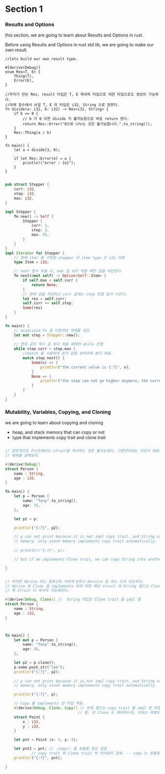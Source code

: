 # Section 1


### Results and Options 

this section, we are going to learn about Results and Options in rust.

Before using Results and Options in rust std lib, we are going to make our own result.

```rust,editable
//lets build our own result type.

#[derive(Debug)]
enum Res<T, E> {
    Thing(T),
    Error(E),
}

//우리가 만든 Res, result 타입은 T, E 제네릭 타입으로 어떤 타입으로도 생성이 가능하다.
//아래 함수에서 쓰일 T, E 의 타입은 i32, String 으로 정한다.
fn divide(a: i32, b: i32) -> Res<i32, String> {
    if b == 0 {
        // b 가 0 이면 divide 가 불가능함으로 바로 return 한다.
        return Res::Error("0으로 나누는 것은 불가능합니다.".to_string());
    }
    Res::Thing(a / b)
}

fn main() {
    let a = divide(3, 0);

    if let Res::Error(e) = a {
        println!("error : {e}");
    }
}


```


```rust
pub struct Stepper {
    curr: i32,
    step: i32,
    max: i32,
}

impl Stepper {
    fn new() -> Self {
        Stepper {
            curr: 1,
            step: 3,
            max: 55,
        }
    }
}
impl Iterator for Stepper {
    // 현재 iter 를 구현한 stepper 의 item type 은 i32 이며
    type Item = i32;

    // next 함수 호출 시, max 값 보다 적을 때만 값을 리턴한다.
    fn next(&mut self) -> Option<Self::Item> {
        if self.max < self.curr {
            return None;
        }
        // 현재 값을 리턴하고 curr 값에는 step 만큼 증가 시킨다.
        let res = self.curr;
        self.curr += self.step;
        Some(res)
    }
}

fn main() {
    // associate fn 을 이용하여 객체를 생성
    let mut step = Stepper::new();
    
    // 현재 값이 맥스 값 보다 작을 때에만 while 진행
    while step.curr < step.max {
        //match 를 사용하여 증가 값을 보여주며 분기 적용.
        match step.next() {
            Some(v) => {
                println!("the current value is {:?}", v);
            }
            None => {
                println!("the step can not go higher anymore, the current value is {:?}, and max value is {:?}",                    step.curr, step.max);
            }
        }
    }
}

```




<!-- ### Stack Data Strutrue in Rust  -->
<!---->
<!--  what is a Stack ? -->
<!---->
<!--  * It is a list where items are added at one end and removed from the same endd -->
<!--  * For instance, like a stack of plates -->
<!--  * This mostly used in rapidly changing objects, parsers, and graphic processing like JavaScript Canvas operations -->



### Mutability, Variables, Copying, and Cloning

we are going to learn about copying and cloning 

* heap, and stack memory that can copy or not 
* type that implements copy trait and clone trait

```rust

// 일반적으로 러스트에서는 struct를 복사하는 것은 불가능하다. 다른언어와는 다르기 때문에 이점을 많이 어려워한다.
// 예제를 살펴보자.

#[derive(Debug)]
struct Person {
    name : String,
    age : i32,
}

fn main() {
    let p = Person {
        name: "Tony".to_string(),
        age: 35,
    };

    let p2 = p;

    println!("{:?}", p2);

    // p can not print because it is not impl copy trait. and String value is stored in the heap
    // memory. only stack memory implements copy trait automatically.
    
    // println!("{:?}", p);

    // but if we implements Clone trait, we can copy String into another section of memory

}

```


```rust

// 하지만 derive 라는 컴포넌트 자바에 @하고 Service 등 하는 것과 비슷하다. 
// derive 로 Clone 을 implements 하게 되면 해당 struct 과 String 필드는 Clone 이 가능하다. 
// 즉 struct 이 복사가 가능해진다.

#[derive(Debug, Clone)] //  String 타입은 Clone trait 을 impl 함 
struct Person {
    name : String, 
    age : i32,
}



fn main() {
    let mut p = Person {
        name: "Tony".to_string(),
        age: 35,
    };

    let p2 = p.clone();
    p.name.push_str("lee");
    println!("{:?}", p2);
    
    // p can not print because it is not impl copy trait. and String value is stored in the heap
    // memory. only stack memory implements copy trait automatically.

    println!("{:?}", p);

    // Copy 를 implements 한 타입 적용.
    #[derive(Debug, Clone, Copy)] // 안에 필드는 copy trait 를 impl 한 타입이라 copy 를 적용해야
                                 // 함. 단 Clone 도 해야하는데, 이유는 객체도 복사해야되기 때문. 
    struct Point {
        x : i32,
        y : i32,
    }

    let pnt = Point {x: 3, y: 3};

    let pnt2 = pnt; // .copy() 를 호출할 필요 없음 
   		    // copy trait 와 clone trait 의 차이점이 존재. -- copy 는 호출할 필요 없음.  
    println!("{:?}", pnt);
    
}
```
